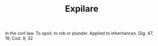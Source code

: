 ---
title: Expilare
letter: E
permalink: "/definitions/bld-expilare.html"
body: In the civil law. To spoil; to rob or plunder. Applied to inheritances. Dig.
  47, 19; Cod. 9, 32
published_at: '2018-07-07'
source: Black's Law Dictionary 2nd Ed (1910)
layout: post
---